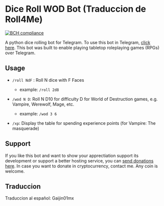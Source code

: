 Dice Roll WOD Bot (Traduccion de Roll4Me)
===========
[![BCH compliance](https://bettercodehub.com/edge/badge/vcaldas/Roll4Me?branch=master)](https://bettercodehub.com/)


A python dice rolling bot for Telegram. To use this bot in Telegram, [click here](https://telegram.me/Diceroller_WOD_bot). This bot was built to enable playing tabletop roleplaying games (RPGs) over Telegram.

## Usage
 * `/roll NdF` : Roll N dice with F Faces
    * example: `/roll 2d8`
    
 * `/wod N D`: Roll N D10 for difficulty D for World of Destruction games, e.g. Vampire, Werewolf, Mage, etc.  
    * example: `/wod 3 6`

 * `/xp`: Display the table for spending experience points (for Vampire: The masquerade)



## Support

If you like this bot and want to show your apprectiation support its development or support a better hosting service, you can [send donations here](https://www.paypal.me/vcaldas). In case you want to donate in cryptocurrency, contact me. Any coin is welcome.

## Traduccion

Traduccion al español: Gaijin01mx
